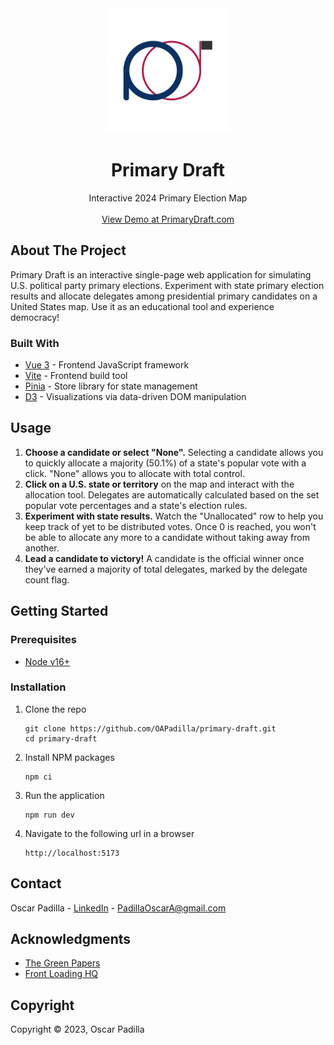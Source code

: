 <div align="center">
  <a href="https://github.com/OAPadilla/primary-draft">
    <img src="public/android-chrome-512x512.png" alt="Logo" width="200" height="200">
  </a>

  <h1 align="center">Primary Draft</h1>

  <p align="center">
    Interactive 2024 Primary Election Map
    <br />
    <br />
    <a href="https://www.primarydraft.com">View Demo at PrimaryDraft.com</a>
  </p>
</div>

<!-- ABOUT THE PROJECT -->
## About The Project

Primary Draft is an interactive single-page web application for simulating U.S. political party primary elections. Experiment with state primary election results and allocate delegates among presidential primary candidates on a United States map. Use it as an educational tool and experience democracy!

### Built With

* [Vue 3](https://vuejs.org/) - Frontend JavaScript framework
* [Vite](https://vitejs.dev/) - Frontend build tool
* [Pinia](https://pinia.vuejs.org/) - Store library for state management
* [D3](https://d3js.org/) - Visualizations via data-driven DOM manipulation

<!-- USAGE EXAMPLES -->
## Usage

1. <strong>Choose a candidate or select "None".</strong> Selecting a candidate allows you to quickly allocate a majority (50.1%) of a state's popular vote with a click. "None" allows you to allocate with total control.
2.  <strong>Click on a U.S. state or territory</strong> on the map and interact with the allocation tool. Delegates are automatically calculated based on the set popular vote percentages and a state's election rules.
3. <strong>Experiment with state results.</strong> Watch the "Unallocated" row to help you keep track of yet to be distributed votes. Once 0 is reached, you won't be able to allocate any more to a candidate without taking away from another.
4. <strong>Lead a candidate to victory!</strong> A candidate is the official winner once they've earned a majority of total delegates, marked by the delegate count flag.

<!-- GETTING STARTED -->
## Getting Started

### Prerequisites

* [Node v16+](https://nodejs.org/en)

### Installation

1. Clone the repo
   ```
   git clone https://github.com/OAPadilla/primary-draft.git
   cd primary-draft
   ```
2. Install NPM packages
   ```
   npm ci
   ```
3. Run the application
   ```
   npm run dev
   ```
4. Navigate to the following url in a browser
   ```
   http://localhost:5173
   ```

<!-- CONTACT -->
## Contact

Oscar Padilla - [LinkedIn](https://www.linkedin.com/in/oapadilla/) - PadillaOscarA@gmail.com

<!-- ACKNOWLEDGMENTS -->
## Acknowledgments

* [The Green Papers](https://www.thegreenpapers.com/)
* [Front Loading HQ](https://www.frontloadinghq.com/)

<!-- COPYRIGHT -->
## Copyright

Copyright © 2023, Oscar Padilla
